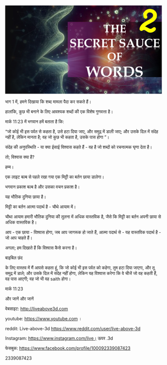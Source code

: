 ![Video cover image](../cover.jpeg "cover-photo")

भाग 1 में, हमने दिखाया कि शब्द मामला पैदा कर सकते हैं।

हालांकि, कुछ भी बनाने के लिए आवश्यक शब्दों की एक विशेष गुणवत्ता है।

मार्क 11:23 में भगवान हमें बताता है कि:

“जो कोई भी इस पर्वत से कहता है, उसे हटा दिया जाए, और समुद्र में डाली जाए; और उसके दिल में संदेह नहीं है, लेकिन मानता है; वह जो कुछ भी कहता है, उसके पास होगा ”।

संदेह की अनुपस्थिति - या क्या ईसाई विश्वास कहते हैं - वह है जो शब्दों को रचनात्मक घृणा देता है।

तो; विश्वास क्या है?

हम्म।

एक लाइट बल्ब से पहले रखा गया एक मिट्टी का बर्तन छाया डालेगा।

भगवान प्रकाश बल्ब है और उसका वचन प्रकाश है।

यह भौतिक दुनिया छाया है।

मिट्टी का बर्तन आत्मा पदार्थ है - चौथे आयाम में।

चौथा आयाम हमारी भौतिक दुनिया की तुलना में अधिक वास्तविक है, जैसे कि मिट्टी का बर्तन अपनी छाया से अधिक वास्तविक है।

आप - एक छाया - विश्वास होगा, जब आप जागरूक हो जाते हैं, आत्मा पदार्थ से - यह वास्तविक पदार्थ है - जो आप चाहते हैं।

अगला; हम दिखाते हैं कि विश्वास कैसे करना है।

बाइबिल छंद

के लिए वास्तव में मैं आपसे कहता हूं, कि जो कोई भी इस पर्वत को कहेगा, तुम हटा दिया जाएगा, और तू समुद्र में डाले; और उसके दिल में संदेह नहीं होगा, लेकिन यह विश्वास करेगा कि वे चीजें जो वह कहती हैं, वह पास आएगी; वह जो भी वह saith होगा।

मार्क 11:23

और जानें और जानें

वेबसाइट: http://liveabove3d.com

youtube: https://www.youtube.com ।

reddit: Live-above-3d https://www.reddit.com/user/live-above-3d

Instagram: https://www.instagram.com/live। ऊपर .3d

फेसबुक: https://www.facebook.com/profile/100092339087423

2339087423